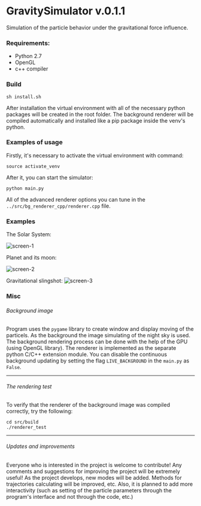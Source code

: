 # GravitySimulator v.0.1.1
Simulation of the particle behavior under the gravitational force influence.

### Requirements:
* Python 2.7
* OpenGL
* c++ compiler

### Build
```
sh install.sh
```
After installation the virtual environment with all of the necessary python packages will be created in the root folder. The background renderer will be compiled automatically and installed like a pip package inside the venv's python.

### Examples of usage
Firstly, it's necessary to activate the virtual environment with command: 
```
source activate_venv
```
After it, you can start the simulator:
```
python main.py
```
All of the advanced renderer options you can tune in the `../src/bg_renderer_cpp/renderer.cpp` file.

### Examples
The Solar System:

  ![screen-1](http://imgur.com/vBltGHV.png)

Planet and its moon:

  ![screen-2](http://imgur.com/RDI4lQK.png)
  
Gravitational slingshot:
  ![screen-3](http://imgur.com/RP5cb6Z.png)

### Misc
###### Background image
Program uses the `pygame` library to create window and display moving of the particels.
As the background the image simulating of the night sky is used. The background rendering process can be done with the help of the GPU (using OpenGL library).
The renderer is implemented as the separate python C/C++ extension module.
You can disable the continuous background updating by setting the flag `LIVE_BACKGROUND` in the `main.py` as `False`.

---
###### The rendering test
To verify that the renderer of the background image was compiled correctly, try the following:
```
cd src/build
./renderer_test
```

---
###### Updates and improvements
Everyone who is interested in the project is welcome to contribute!
Any comments and suggestions for improving the project will be extremely useful!
As the project develops, new modes will be added. Methods for trajectories calculating will be improved, etc. 
Also, it is planned to add more interactivity (such as setting of the particle parameters through the program's interface and not through the code, etc.)
